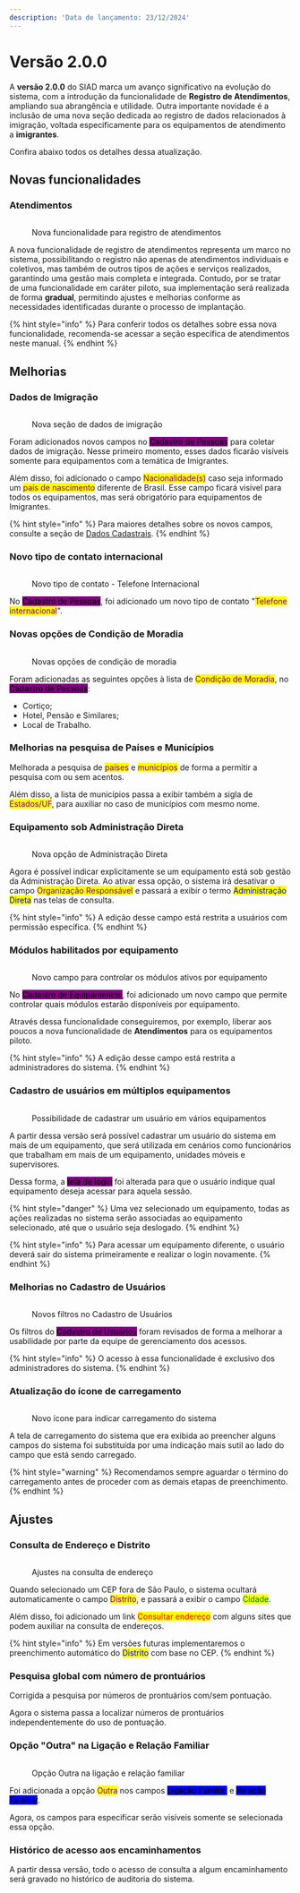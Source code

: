 ```yaml
---
description: 'Data de lançamento: 23/12/2024'
---
```


# Versão 2.0.0

A **versão 2.0.0** do SIAD marca um avanço significativo na evolução do sistema, com a introdução da funcionalidade de **Registro de Atendimentos**, ampliando sua abrangência e utilidade. Outra importante novidade é a inclusão de uma nova seção dedicada ao registro de dados relacionados à imigração, voltada especificamente para os equipamentos de atendimento a **imigrantes**.

Confira abaixo todos os detalhes dessa atualização.

## Novas funcionalidades

### Atendimentos

<figure><img src="../.gitbook/assets/image (21).png" alt=""><figcaption><p>Nova funcionalidade para registro de atendimentos</p></figcaption></figure>

A nova funcionalidade de registro de atendimentos representa um marco no sistema, possibilitando o registro não apenas de atendimentos individuais e coletivos, mas também de outros tipos de ações e serviços realizados, garantindo uma gestão mais completa e integrada. Contudo, por se tratar de uma funcionalidade em caráter piloto, sua implementação será realizada de forma **gradual**, permitindo ajustes e melhorias conforme as necessidades identificadas durante o processo de implantação.&#x20;

{% hint style="info" %}
Para conferir todos os detalhes sobre essa nova funcionalidade, recomenda-se acessar a seção específica de atendimentos neste manual.
{% endhint %}

## Melhorias

### Dados de Imigração

<figure><img src="../.gitbook/assets/image (1) (1) (1) (1) (1) (1) (1) (1).png" alt=""><figcaption><p>Nova seção de dados de imigração</p></figcaption></figure>

Foram adicionados novos campos no <mark style="background-color:purple;">Cadastro de Pessoas</mark> para coletar dados de imigração. Nesse primeiro momento, esses dados ficarão visíveis somente para equipamentos com a temática de Imigrantes.

Além disso, foi adicionado o campo <mark style="color:purple;">Nacionalidade(s)</mark> caso seja informado um <mark style="color:purple;">país de nascimento</mark> diferente de Brasil. Esse campo ficará visível para todos os equipamentos, mas será obrigatório para equipamentos de Imigrantes.

{% hint style="info" %}
Para maiores detalhes sobre os novos campos, consulte a seção de [Dados Cadastrais](../pessoas/cadastro/dados-cadastrais.md).
{% endhint %}

### Novo tipo de contato internacional

<figure><img src="../.gitbook/assets/image (2) (1) (1) (1) (1) (1) (1).png" alt=""><figcaption><p>Novo tipo de contato - Telefone Internacional</p></figcaption></figure>

No <mark style="background-color:purple;">Cadastro de Pessoas</mark>, foi adicionado um novo tipo de contato "<mark style="color:purple;">Telefone internacional</mark>".

### Novas opções de Condição de Moradia

<figure><img src="../.gitbook/assets/image (3) (1) (1) (1) (1) (1).png" alt=""><figcaption><p>Novas opções de condição de moradia</p></figcaption></figure>

Foram adicionadas as seguintes opções à lista de <mark style="color:purple;">Condição de Moradia</mark>, no <mark style="background-color:purple;">Cadastro de Pessoas</mark>:

* Cortiço;
* Hotel, Pensão e Similares;
* Local de Trabalho.

### Melhorias na pesquisa de Países e Municípios

Melhorada a pesquisa de <mark style="color:purple;">países</mark> e <mark style="color:purple;">municípios</mark> de forma a permitir a pesquisa com ou sem acentos.

Além disso, a lista de municípios passa a exibir também a sigla de <mark style="color:purple;">Estados/UF</mark>, para auxiliar no caso de municípios com mesmo nome.

### Equipamento sob Administração Direta

<figure><img src="../.gitbook/assets/image (4) (1) (1) (1) (1) (1).png" alt=""><figcaption><p>Nova opção de Administração Direta</p></figcaption></figure>

Agora é possível indicar explicitamente se um equipamento está sob gestão da Administração Direta. Ao ativar essa opção, o sistema irá desativar o campo <mark style="color:purple;">Organização Responsável</mark> e passará a exibir o termo <mark style="color:blue;">Administração Direta</mark> nas telas de consulta.

{% hint style="info" %}
A edição desse campo está restrita a usuários com permissão específica.
{% endhint %}

### Módulos habilitados por equipamento

<figure><img src="../.gitbook/assets/image (5) (1) (1) (1) (1).png" alt=""><figcaption><p>Novo campo para controlar os módulos ativos por equipamento</p></figcaption></figure>

No <mark style="background-color:purple;">Cadastro de Equipamentos</mark>, foi adicionado um novo campo que permite controlar quais módulos estarão disponíveis por equipamento.

Através dessa funcionalidade conseguiremos, por exemplo, liberar aos poucos a nova funcionalidade de **Atendimentos** para os equipamentos piloto.&#x20;

{% hint style="info" %}
A edição desse campo está restrita a administradores do sistema.
{% endhint %}

### Cadastro de usuários em múltiplos equipamentos

<figure><img src="../.gitbook/assets/image (6) (1) (1) (1).png" alt=""><figcaption><p>Possibilidade de cadastrar um usuário em vários equipamentos</p></figcaption></figure>

A partir dessa versão será possível cadastrar um usuário do sistema em mais de um equipamento, que será utilizada em cenários como funcionários que trabalham em mais de um equipamento, unidades móveis e supervisores.

Dessa forma, a <mark style="background-color:purple;">tela de login</mark> foi alterada para que o usuário indique qual equipamento deseja acessar para aquela sessão.

{% hint style="danger" %}
Uma vez selecionado um equipamento, todas as ações realizadas no sistema serão associadas ao equipamento selecionado, até que o usuário seja deslogado.
{% endhint %}

{% hint style="info" %}
Para acessar um equipamento diferente, o usuário deverá sair do sistema primeiramente e realizar o login novamente.
{% endhint %}

### Melhorias no Cadastro de Usuários

<figure><img src="../.gitbook/assets/image (7) (1) (1).png" alt=""><figcaption><p>Novos filtros no Cadastro de Usuários</p></figcaption></figure>

Os filtros do <mark style="background-color:purple;">Cadastro de Usuários</mark> foram revisados de forma a melhorar a usabilidade por parte da equipe de gerenciamento dos acessos.

{% hint style="info" %}
O acesso à essa funcionalidade é exclusivo dos administradores do sistema.
{% endhint %}

### Atualização do ícone de carregamento

<figure><img src="../.gitbook/assets/image (8) (1) (1).png" alt=""><figcaption><p>Novo ícone para indicar carregamento do sistema</p></figcaption></figure>

A tela de carregamento do sistema que era exibida ao preencher alguns campos do sistema foi substituída por uma indicação mais sutil ao lado do campo que está sendo carregado.

{% hint style="warning" %}
Recomendamos sempre aguardar o término do carregamento antes de proceder com as demais etapas de preenchimento.
{% endhint %}

## Ajustes

### Consulta de Endereço e Distrito

<figure><img src="../.gitbook/assets/image (9) (1) (1).png" alt=""><figcaption><p>Ajustes na consulta de endereço</p></figcaption></figure>

Quando selecionado um CEP fora de São Paulo, o sistema ocultará automaticamente o campo <mark style="color:purple;">Distrito</mark>, e passará a exibir o campo <mark style="color:green;">Cidade</mark>.

Além disso, foi adicionado um link <mark style="color:red;">Consultar endereço</mark> com alguns sites que podem auxiliar na consulta de endereços.

{% hint style="info" %}
Em versões futuras implementaremos o preenchimento automático do <mark style="color:blue;">Distrito</mark> com base no CEP.
{% endhint %}

### Pesquisa global com número de prontuários

Corrigida a pesquisa por números de prontuários com/sem pontuação.

Agora o sistema passa a localizar números de prontuários independentemente do uso de pontuação.

### Opção "Outra" na Ligação e Relação Familiar

<figure><img src="../.gitbook/assets/image (10) (1).png" alt=""><figcaption><p>Opção Outra na ligação e relação familiar</p></figcaption></figure>

Foi adicionada a opção <mark style="color:purple;">Outra</mark> nos campos <mark style="background-color:blue;">Ligação Familiar</mark> e <mark style="background-color:blue;">Relação Familiar</mark>.

Agora, os campos para especificar serão visíveis somente se selecionada essa opção.

### Histórico de acesso aos encaminhamentos

A partir dessa versão, todo o acesso de consulta a algum encaminhamento será gravado no histórico de auditoria do sistema.
